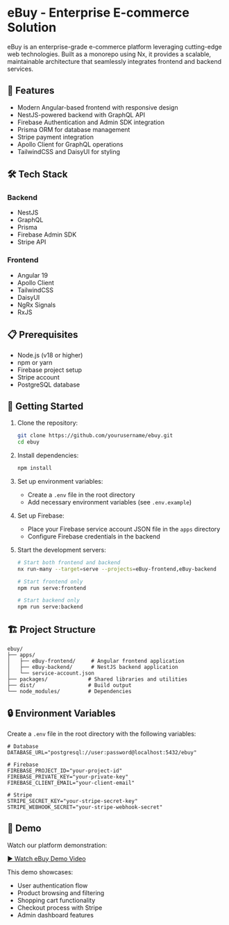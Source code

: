 # eBuy - Enterprise E-commerce Solution

eBuy is an enterprise-grade e-commerce platform leveraging cutting-edge web technologies. Built as a monorepo using Nx, it provides a scalable, maintainable architecture that seamlessly integrates frontend and backend services.

## 🚀 Features

- Modern Angular-based frontend with responsive design
- NestJS-powered backend with GraphQL API
- Firebase Authentication and Admin SDK integration
- Prisma ORM for database management
- Stripe payment integration
- Apollo Client for GraphQL operations
- TailwindCSS and DaisyUI for styling

## 🛠️ Tech Stack

### Backend

- NestJS
- GraphQL
- Prisma
- Firebase Admin SDK
- Stripe API

### Frontend

- Angular 19
- Apollo Client
- TailwindCSS
- DaisyUI
- NgRx Signals
- RxJS

## 📋 Prerequisites

- Node.js (v18 or higher)
- npm or yarn
- Firebase project setup
- Stripe account
- PostgreSQL database

## 🚀 Getting Started

1. Clone the repository:

   ```bash
   git clone https://github.com/yourusername/ebuy.git
   cd ebuy
   ```

2. Install dependencies:

   ```bash
   npm install
   ```

3. Set up environment variables:

   - Create a `.env` file in the root directory
   - Add necessary environment variables (see `.env.example`)

4. Set up Firebase:

   - Place your Firebase service account JSON file in the `apps` directory
   - Configure Firebase credentials in the backend

5. Start the development servers:

   ```bash
   # Start both frontend and backend
   nx run-many --target=serve --projects=eBuy-frontend,eBuy-backend

   # Start frontend only
   npm run serve:frontend

   # Start backend only
   npm run serve:backend
   ```

## 🏗️ Project Structure

```
ebuy/
├── apps/
│   ├── eBuy-frontend/     # Angular frontend application
│   ├── eBuy-backend/      # NestJS backend application
│   └── service-account.json
├── packages/             # Shared libraries and utilities
├── dist/                 # Build output
└── node_modules/         # Dependencies
```

## 🔒 Environment Variables

Create a `.env` file in the root directory with the following variables:

```env
# Database
DATABASE_URL="postgresql://user:password@localhost:5432/ebuy"

# Firebase
FIREBASE_PROJECT_ID="your-project-id"
FIREBASE_PRIVATE_KEY="your-private-key"
FIREBASE_CLIENT_EMAIL="your-client-email"

# Stripe
STRIPE_SECRET_KEY="your-stripe-secret-key"
STRIPE_WEBHOOK_SECRET="your-stripe-webhook-secret"
```

## 🎥 Demo

Watch our platform demonstration:

[▶️ Watch eBuy Demo Video](https://drive.google.com/file/d/1I8BCLNk8bYaX0I3LNaomhgSklV6s_9zF/view?usp=drive_link)

This demo showcases:

- User authentication flow
- Product browsing and filtering
- Shopping cart functionality
- Checkout process with Stripe
- Admin dashboard features
